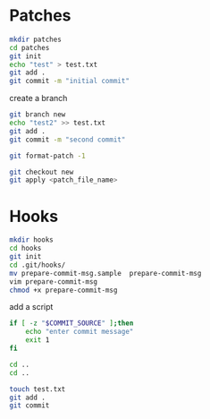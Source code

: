 # Patches
```sh
mkdir patches
cd patches
git init
echo "test" > test.txt
git add .
git commit -m "initial commit"
```
create a branch
```sh
git branch new
echo "test2" >> test.txt
git add .
git commit -m "second commit"
```
```sh
git format-patch -1
```
```sh
git checkout new
git apply <patch_file_name>
```
# Hooks
```sh
mkdir hooks
cd hooks
git init
cd .git/hooks/
mv prepare-commit-msg.sample  prepare-commit-msg
vim prepare-commit-msg
chmod +x prepare-commit-msg
```
add a script
```sh
if [ -z "$COMMIT_SOURCE" ];then
    echo "enter commit message"
    exit 1
fi
```
```sh
cd ..
cd ..
```
```sh
touch test.txt
git add .
git commit 
```